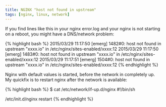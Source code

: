 ```yaml
---
title: NGINX "host not found in upstream"
tags: [nginx, linux, network]
---
```


If you find lines like this in your nginx error.log and your nginx is not starting on a reboot, you might have a DNS/network problem:

{% highlight bash %}
2015/03/29 11:17:50 [emerg] 1482#0: host not found in upstream "xxxx.io" in /etc/nginx/sites-enabled/xxxx:12
2015/03/29 11:17:50 [emerg] 1483#0: host not found in upstream "xxxx.io" in /etc/nginx/sites-enabled/xxxx:12
2015/03/29 11:17:51 [emerg] 1504#0: host not found in upstream "xxxx.io" in /etc/nginx/sites-enabled/xxxx:12
{% endhighlight %}

Nginx with default values is started, before the network in completely up. My quickfix is to restart nginx after the network is available:

{% highlight bash %}
$ cat /etc/network/if-up.d/nginx
#!/bin/sh
 
/etc/init.d/nginx restart
{% endhighlight %}
